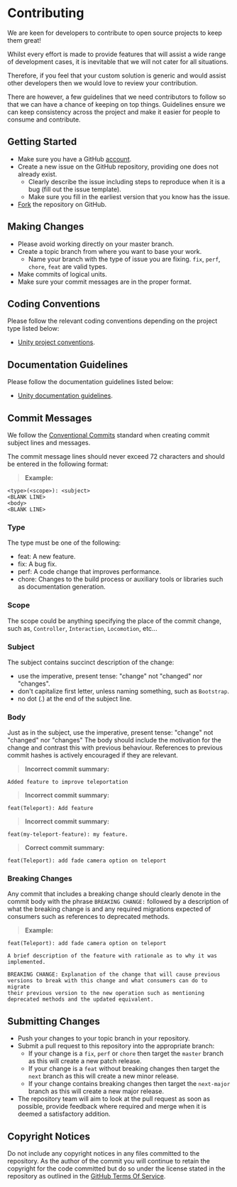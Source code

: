 # Contributing

We are keen for developers to contribute to open source projects to keep them great!

Whilst every effort is made to provide features that will assist a wide range of development cases, it is inevitable that we will not cater for all situations.

Therefore, if you feel that your custom solution is generic and would assist other developers then we would love to review your contribution.

There are however, a few guidelines that we need contributors to follow so that we can have a chance of keeping on top things. Guidelines ensure we can keep consistency across the project and make it easier for people to consume and contribute.

## Getting Started

* Make sure you have a GitHub [account].
* Create a new issue on the GitHub repository, providing one does not already exist.
  * Clearly describe the issue including steps to reproduce when it is a bug (fill out the issue template).
  * Make sure you fill in the earliest version that you know has the issue.
* [Fork] the repository on GitHub.

## Making Changes

* Please avoid working directly on your master branch.
* Create a topic branch from where you want to base your work.
  * Name your branch with the type of issue you are fixing. `fix`, `perf`, `chore`, `feat` are valid types.
* Make commits of logical units.
* Make sure your commit messages are in the proper format.

## Coding Conventions

Please follow the relevant coding conventions depending on the project type listed below:

* [Unity project conventions].

## Documentation Guidelines

Please follow the documentation guidelines listed below:

* [Unity documentation guidelines].

## Commit Messages

We follow the [Conventional Commits] standard when creating commit subject lines and messages.

The commit message lines should never exceed 72 characters and should be entered in the following format:

> **Example:**
```
<type>(<scope>): <subject>
<BLANK LINE>
<body>
<BLANK LINE>
```

### Type

The type must be one of the following:

* feat: A new feature.
* fix: A bug fix.
* perf: A code change that improves performance.
* chore: Changes to the build process or auxiliary tools or libraries such as documentation generation.

### Scope

The scope could be anything specifying the place of the commit change, such as, `Controller`, `Interaction`, `Locomotion`, etc...

### Subject

The subject contains succinct description of the change:

* use the imperative, present tense: "change" not "changed" nor "changes".
* don't capitalize first letter, unless naming something, such as `Bootstrap`.
* no dot (.) at the end of the subject line.

### Body

Just as in the subject, use the imperative, present tense: "change" not "changed" nor "changes" The body should include the motivation for the change and contrast this with previous behaviour. References to previous commit hashes is actively encouraged if they are relevant.

> **Incorrect commit summary:**
```
Added feature to improve teleportation
```
> **Incorrect commit summary:**
```
feat(Teleport): Add feature
```
> **Incorrect commit summary:**
```
feat(my-teleport-feature): my feature.
```

> **Correct commit summary:**
```
feat(Teleport): add fade camera option on teleport
```

### Breaking Changes

Any commit that includes a breaking change should clearly denote in the commit body with the phrase `BREAKING CHANGE:` followed by a description of what the breaking change is and any required migrations expected of consumers such as references to deprecated methods.

> **Example:**
```
feat(Teleport): add fade camera option on teleport

A brief description of the feature with rationale as to why it was
implemented.

BREAKING CHANGE: Explanation of the change that will cause previous
versions to break with this change and what consumers can do to migrate
their previous version to the new operation such as mentioning
deprecated methods and the updated equivalent.
```

## Submitting Changes

* Push your changes to your topic branch in your repository.
* Submit a pull request to this repository into the appropriate branch:
  * If your change is a `fix`, `perf` or `chore` then target the `master` branch as this will create a new patch release.
  * If your change is a `feat` without breaking changes then target the `next` branch as this will create a new minor release.
  * If your change contains breaking changes then target the `next-major` branch as this will create a new major release.
* The repository team will aim to look at the pull request as soon as possible, provide feedback where required and merge when it is deemed a satisfactory addition.

## Copyright Notices

Do not include any copyright notices in any files committed to the repository. As the author of the commit you will continue to retain the copyright for the code committed but do so under the license stated in the repository as outlined in the [GitHub Terms Of Service].

[Account]: https://github.com/join?source=header-home
[Fork]: https://help.github.com/en/github/getting-started-with-github/fork-a-repo
[Unity project conventions]: https://github.com/ExtendRealityLtd/.github/blob/master/CONVENTIONS/UNITY3D.md
[Unity documentation guidelines]: https://github.com/ExtendRealityLtd/Guidelines.Documentation
[Conventional Commits]: https://www.conventionalcommits.org/
[GitHub Terms Of Service]: https://help.github.com/en/articles/github-terms-of-service#6-contributions-under-repository-license
